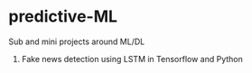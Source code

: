 # predictive-ML

Sub and mini projects around ML/DL

1. Fake news detection using LSTM in Tensorflow and Python
